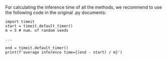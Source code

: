 For calculating the inference time of all the methods, we recommend to use the following code in the original .py documents:
```
import timeit
start = timeit.default_timer()
m = 5 # num. of random seeds

...

end = timeit.default_timer()
print(f'average inference time={(end - start) / m}')
```
